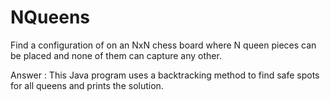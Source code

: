 # NQueens

Find a configuration of on an NxN chess board where N queen pieces can be placed and none of them can capture any other.

Answer : This Java program uses a backtracking method to find safe spots for all queens and prints the solution.  

